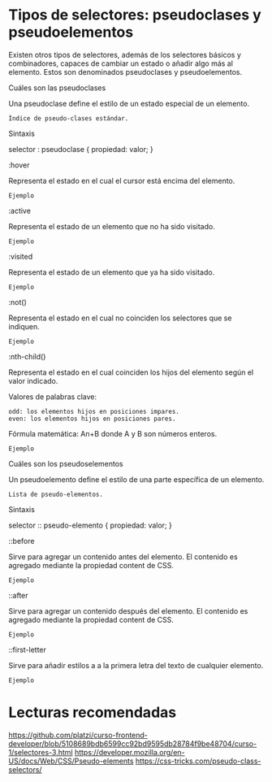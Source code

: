 # Tipos de selectores: pseudoclases y pseudoelementos

Existen otros tipos de selectores, además de los selectores básicos y combinadores, capaces de cambiar un estado o añadir algo más al elemento. Estos son denominados pseudoclases y pseudoelementos.

Cuáles son las pseudoclases

Una pseudoclase define el estilo de un estado especial de un elemento.

    Índice de pseudo-clases estándar.

Sintaxis

selector : pseudoclase { 
    propiedad: valor;
}

:hover

Representa el estado en el cual el cursor está encima del elemento.

    Ejemplo

:active

Representa el estado de un elemento que no ha sido visitado.

    Ejemplo

:visited

Representa el estado de un elemento que ya ha sido visitado.

    Ejemplo

:not()

Representa el estado en el cual no coinciden los selectores que se indiquen.

    Ejemplo

:nth-child()

Representa el estado en el cual coinciden los hijos del elemento según el valor indicado.

Valores de palabras clave:

    odd: los elementos hijos en posiciones impares.
    even: los elementos hijos en posiciones pares.

Fórmula matemática: An+B donde A y B son números enteros.

    Ejemplo

Cuáles son los pseudoselementos

Un pseudoelemento define el estilo de una parte específica de un elemento.

    Lista de pseudo-elementos.

Sintaxis

selector :: pseudo-elemento { 
    propiedad: valor;
}

::before

Sirve para agregar un contenido antes del elemento. El contenido es agregado mediante la propiedad content de CSS.

    Ejemplo

::after

Sirve para agregar un contenido después del elemento. El contenido es agregado mediante la propiedad content de CSS.

    Ejemplo

::first-letter

Sirve para añadir estilos a a la primera letra del texto de cualquier elemento.

    Ejemplo


# Lecturas recomendadas

https://github.com/platzi/curso-frontend-developer/blob/5108689bdb6599cc92bd9595db28784f9be48704/curso-1/selectores-3.html
https://developer.mozilla.org/en-US/docs/Web/CSS/Pseudo-elements
https://css-tricks.com/pseudo-class-selectors/